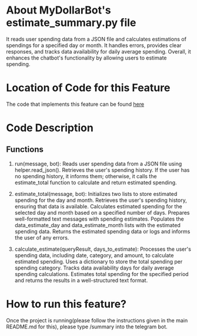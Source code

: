 # About MyDollarBot's estimate_summary.py file
It reads user spending data from a JSON file and calculates estimations of spendings for a specified day or 
month. It handles errors, provides clear responses, and tracks data availability for daily average spending. 
Overall, it enhances the chatbot's functionality by allowing users to estimate spending.

# Location of Code for this Feature
The code that implements this feature can be found [here](https://github.com/21Tulasi/MyDollarBot-newPhase/blob/main/code/estimate_summary.py)

# Code Description
## Functions

1. run(message, bot):
   Reads user spending data from a JSON file using helper.read_json().
   Retrieves the user's spending history.
   If the user has no spending history, it informs them; otherwise, it calls the estimate_total function to calculate and return estimated spending.

2. estimate_total(message, bot):
   Initializes two lists to store estimated spending for the day and month.
   Retrieves the user's spending history, ensuring that data is available.
   Calculates estimated spending for the selected day and month based on a specified number of days.
   Prepares well-formatted text messages with spending estimates.
   Populates the data_estimate_day and data_estimate_month lists with the estimated spending data.
   Returns the estimated spending data or logs and informs the user of any errors.

3. calculate_estimate(queryResult, days_to_estimate):
   Processes the user's spending data, including date, category, and amount, to calculate estimated spending.
   Uses a dictionary to store the total spending per spending category.
   Tracks data availability days for daily average spending calculations.
   Estimates total spending for the specified period and returns the results in a well-structured text format.

# How to run this feature?
Once the project is running(please follow the instructions given in the main README.md for this), please type /summary into the telegram bot.
